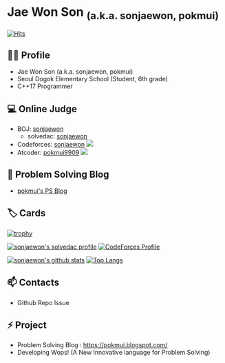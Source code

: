 # Jae Won Son <sub>(a.k.a. sonjaewon, pokmui)</sub>

[![Hits](https://hits.seeyoufarm.com/api/count/incr/badge.svg?url=https%3A%2F%2Fgithub.com%2FjusticeHui)](https://github.com/justiceHui)

## 🙋‍♂️ Profile

* Jae Won Son (a.k.a. sonjaewon, pokmui)
* Seoul Dogok Elementary School (Student, 6th grade)
* C++17 Programmer

## 💻 Online Judge

* BOJ: [sonjaewon](http://icpc.me/sonjaewon)
  * solvedac: [sonjaewon](https://solved.ac/profile/sonjaewon)
* Codeforces: [sonjaewon](https://codeforces.com/profile/sonjaewon) [![](https://run.kaist.ac.kr/badges/codeforces/sonjaewon.svg)](https://codeforces.com/profile/sonjaewon)
* Atcoder: [pokmui9909](https://atcoder.jp/users/pokmui9909) [![](https://run.kaist.ac.kr/badges/atcoder/pokmui9909.svg)](https://atcoder.jp/users/pokmui9909)

## 💬 Problem Solving Blog

* [pokmui's PS Blog](https://pokmui.blogspot.com/)

## 🏷️ Cards

[![trophy](https://github-profile-trophy.vercel.app/?username=sonjaewon0318&theme=chalk&row=2&column=3)](https://github.com/ryo-ma/github-profile-trophy)

[![sonjaewon's solvedac profile](http://mazassumnida.wtf/api/v2/generate_badge?boj=sonjaewon)](https://solved.ac/profile/sonjaewon) [![CodeForces Profile](http://cf.leed.at?id=sonjaewon)](https://codeforces.com/profile/sonjaewon)

[![sonjaewon's github stats](https://github-readme-stats.vercel.app/api?username=sonjaewon0318&show_icons=true&hide_border=true)](https://github.com/sonjaewon0318) [![Top Langs](https://github-readme-stats.vercel.app/api/top-langs/?username=sonjaewon0318&layout=compact)](https://github.com/sonjaewon0318)

## 📫 Contacts

* Github Repo Issue

## ⚡ Project

* Problem Solving Blog : https://pokmui.blogspot.com/
* Developing Wops! (A New Innovative language for Problem Solving)
